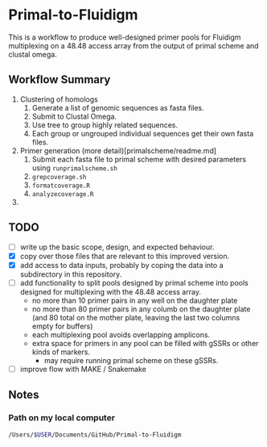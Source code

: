 # Primal-to-Fluidigm

This is a workflow to produce well-designed primer pools for Fluidigm multiplexing on a 48.48 access array from the output of primal scheme and clustal omega.

## Workflow Summary

1. Clustering of homologs
   1. Generate a list of genomic sequences as fasta files.
   2. Submit to Clustal Omega. 
   3. Use tree to group highly related sequences.
   4. Each group or ungrouped individual sequences get their own fasta files.
2. Primer generation (more detail)[primalscheme/readme.md]
   1. Submit each fasta file to primal scheme with desired parameters using `runprimalscheme.sh`
   2. `grepcoverage.sh`
   3. `formatcoverage.R`
   4. `analyzecoverage.R`
3. 

## TODO

- [ ] write up the basic scope, design, and expected behaviour.
- [x] copy over those files that are relevant to this improved version.
- [x] add access to data inputs, probably by coping the data into a subdirectory in this repository.
- [ ] add functionality to split pools designed by primal scheme into pools designed for multiplexing with the 48.48 access array.
  - no more than 10 primer pairs in any well on the daughter plate
  - no more than 80 primer pairs in any columb on the daughter plate (and 80 total on the mother plate, leaving the last two columns empty for buffers)
  - each multiplexing pool avoids overlapping amplicons.
  - extra space for primers in any pool can be filled with gSSRs or other kinds of markers.
    - may require running primal scheme on these gSSRs.
- [ ] improve flow with MAKE / Snakemake

## Notes

### Path on my local computer

```bash
/Users/$USER/Documents/GitHub/Primal-to-Fluidigm
```

